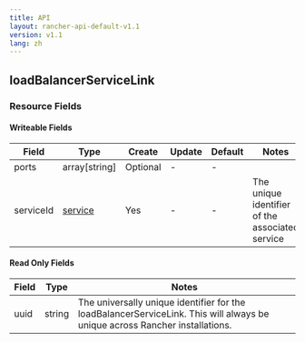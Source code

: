 ```yaml
---
title: API
layout: rancher-api-default-v1.1
version: v1.1
lang: zh
---
```


## loadBalancerServiceLink



### Resource Fields

#### Writeable Fields

Field | Type | Create | Update | Default | Notes
---|---|---|---|---|---
ports | array[string] | Optional | - | - | 
serviceId | [service]({{site.baseurl}}/rancher/{{page.version}}/{{page.lang}}/api/api-resources/service/) | Yes | - | - | The unique identifier of the associated service


#### Read Only Fields

Field | Type   | Notes
---|---|---
uuid | string  | The universally unique identifier for the loadBalancerServiceLink. This will always be unique across Rancher installations.


<br>
